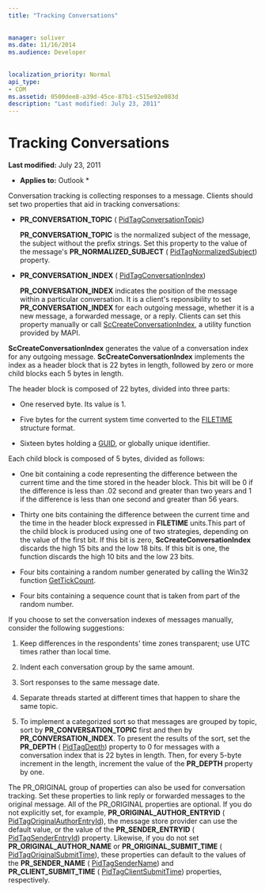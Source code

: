 ```yaml
---
title: "Tracking Conversations"
 
 
manager: soliver
ms.date: 11/16/2014
ms.audience: Developer
 
 
localization_priority: Normal
api_type:
- COM
ms.assetid: 0500dee8-a39d-45ce-87b1-c515e92e083d
description: "Last modified: July 23, 2011"
---
```


# Tracking Conversations

 **Last modified:** July 23, 2011 
  
 * **Applies to:** Outlook * 
  
Conversation tracking is collecting responses to a message. Clients should set two properties that aid in tracking conversations:
  
- **PR_CONVERSATION_TOPIC** ( [PidTagConversationTopic](pidtagconversationtopic-canonical-property.md))
    
    **PR_CONVERSATION_TOPIC** is the normalized subject of the message, the subject without the prefix strings. Set this property to the value of the message's **PR_NORMALIZED_SUBJECT** ( [PidTagNormalizedSubject](pidtagnormalizedsubject-canonical-property.md)) property. 
    
- **PR_CONVERSATION_INDEX** ( [PidTagConversationIndex](pidtagconversationindex-canonical-property.md))
    
    **PR_CONVERSATION_INDEX** indicates the position of the message within a particular conversation. It is a client's reponsibility to set **PR_CONVERSATION_INDEX** for each outgoing message, whether it is a new message, a forwarded message, or a reply. Clients can set this property manually or call [ScCreateConversationIndex](sccreateconversationindex.md), a utility function provided by MAPI. 
    
 **ScCreateConversationIndex** generates the value of a conversation index for any outgoing message. **ScCreateConversationIndex** implements the index as a header block that is 22 bytes in length, followed by zero or more child blocks each 5 bytes in length. 
  
The header block is composed of 22 bytes, divided into three parts:
  
- One reserved byte. Its value is 1.
    
- Five bytes for the current system time converted to the [FILETIME](filetime.md) structure format. 
    
- Sixteen bytes holding a [GUID](guid.md), or globally unique identifier.
    
Each child block is composed of 5 bytes, divided as follows:
  
- One bit containing a code representing the difference between the current time and the time stored in the header block. This bit will be 0 if the difference is less than .02 second and greater than two years and 1 if the difference is less than one second and greater than 56 years.
    
- Thirty one bits containing the difference between the current time and the time in the header block expressed in **FILETIME** units.This part of the child block is produced using one of two strategies, depending on the value of the first bit. If this bit is zero, **ScCreateConversationIndex** discards the high 15 bits and the low 18 bits. If this bit is one, the function discards the high 10 bits and the low 23 bits. 
    
- Four bits containing a random number generated by calling the Win32 function [GetTickCount](http://msdn.microsoft.com/en-us/library/ms724408%28VS.85%29.aspx).
    
- Four bits containing a sequence count that is taken from part of the random number.
    
If you choose to set the conversation indexes of messages manually, consider the following suggestions:
  
1. Keep differences in the respondents' time zones transparent; use UTC times rather than local time.
    
2. Indent each conversation group by the same amount.
    
3. Sort responses to the same message date.
    
4. Separate threads started at different times that happen to share the same topic. 
    
5. To implement a categorized sort so that messages are grouped by topic, sort by **PR_CONVERSATION_TOPIC** first and then by **PR_CONVERSATION_INDEX**. To present the results of the sort, set the **PR_DEPTH** ( [PidTagDepth](pidtagdepth-canonical-property.md)) property to 0 for messages with a conversation index that is 22 bytes in length. Then, for every 5-byte increment in the length, increment the value of the **PR_DEPTH** property by one. 
    
The PR_ORIGINAL group of properties can also be used for conversation tracking. Set these properties to link reply or forwarded messages to the original message. All of the PR_ORIGINAL properties are optional. If you do not explicitly set, for example, **PR_ORIGINAL_AUTHOR_ENTRYID** ( [PidTagOriginalAuthorEntryId](pidtagoriginalauthorentryid-canonical-property.md)), the message store provider can use the default value, or the value of the **PR_SENDER_ENTRYID** ( [PidTagSenderEntryId](pidtagsenderentryid-canonical-property.md)) property. Likewise, if you do not set **PR_ORIGINAL_AUTHOR_NAME** or **PR_ORIGINAL_SUBMIT_TIME** ( [PidTagOriginalSubmitTime](pidtagoriginalsubmittime-canonical-property.md)), these properties can default to the values of the **PR_SENDER_NAME** ( [PidTagSenderName](pidtagsendername-canonical-property.md)) and **PR_CLIENT_SUBMIT_TIME** ( [PidTagClientSubmitTime](pidtagclientsubmittime-canonical-property.md)) properties, respectively. 
  

